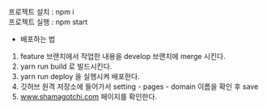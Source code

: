 프로젝트 설치 : npm i  
프로젝트 실행 : npm start 

- 배포하는 법 
1. feature 브랜치에서 작업한 내용을 develop 브랜치에 merge 시킨다.
2. yarn run build 로 빌드시킨다.
3. yarn run deploy 을 실행시켜 배포한다.
4. 깃허브 원격 저장소에 들어가서 setting - pages - domain 이름을 확인 후 save
5. www.shamagotchi.com 페이지를 확인한다. 
